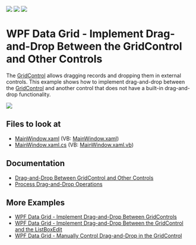 <!-- default badges list -->
![](https://img.shields.io/endpoint?url=https://codecentral.devexpress.com/api/v1/VersionRange/128651349/22.2.2%2B)
[![](https://img.shields.io/badge/Open_in_DevExpress_Support_Center-FF7200?style=flat-square&logo=DevExpress&logoColor=white)](https://supportcenter.devexpress.com/ticket/details/T566741)
[![](https://img.shields.io/badge/📖_How_to_use_DevExpress_Examples-e9f6fc?style=flat-square)](https://docs.devexpress.com/GeneralInformation/403183)
<!-- default badges end -->

# WPF Data Grid - Implement Drag-and-Drop Between the GridControl and Other Controls

The [GridControl](http://docs.devexpress.com/WPF/DevExpress.Xpf.Grid.GridControl) allows dragging records and dropping them in external controls. This example shows how to implement drag-and-drop between the [GridControl](http://docs.devexpress.com/WPF/DevExpress.Xpf.Grid.GridControl) and another control that does not have a built-in drag-and-drop functionality.

![](http://docs.devexpress.com/WPF/images/dragdropbetweengridcontrolandothercontrols131056.gif?v=22.1)

<!-- default file list -->

## Files to look at

* [MainWindow.xaml](./CS/MainWindow.xaml) (VB: [MainWindow.xaml](./VB/MainWindow.xaml))
* [MainWindow.xaml.cs](./CS/MainWindow.xaml.cs) (VB: [MainWindow.xaml.vb](./VB/MainWindow.xaml.vb))

<!-- default file list end -->

## Documentation

* [Drag-and-Drop Between GridControl and Other Controls](http://docs.devexpress.com/WPF/119260/controls-and-libraries/data-grid/drag-and-drop/process-drag-and-drop/drag-and-drop-between-gridcontrol-and-other-controls)
* [Process Drag-and-Drop Operations](http://docs.devexpress.com/WPF/400431/controls-and-libraries/data-grid/drag-and-drop/process-drag-and-drop-operations)

## More Examples

* [WPF Data Grid - Implement Drag-and-Drop Between GridControls](https://github.com/DevExpress-Examples/how-to-implement-drag-and-drop-between-gridcontrols-t566656)
* [WPF Data Grid - Implement Drag-and-Drop Between the GridControl and the ListBoxEdit](https://github.com/DevExpress-Examples/how-to-implement-drag-and-drop-between-the-gridcontrol-and-the-listboxedit-t566433)
* [WPF Data Grid - Manually Control Drag-and-Drop in the GridControl](https://github.com/DevExpress-Examples/how-to-manually-control-drag-and-drop-in-the-gridcontrol-e3921)
